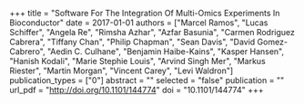 +++
title = "Software For The Integration Of Multi-Omics Experiments In Bioconductor"
date = 2017-01-01
authors = ["Marcel Ramos", "Lucas Schiffer", "Angela Re", "Rimsha Azhar", "Azfar Basunia", "Carmen Rodriguez Cabrera", "Tiffany Chan", "Philip Chapman", "Sean Davis", "David Gomez-Cabrero", "Aedin C. Culhane", "Benjamin Haibe-Kains", "Kasper Hansen", "Hanish Kodali", "Marie Stephie Louis", "Arvind Singh Mer", "Markus Riester", "Martin Morgan", "Vincent Carey", "Levi Waldron"]
publication_types = ["0"]
abstract = ""
selected = "false"
publication = ""
url_pdf = "http://doi.org/10.1101/144774"
doi = "10.1101/144774"
+++

